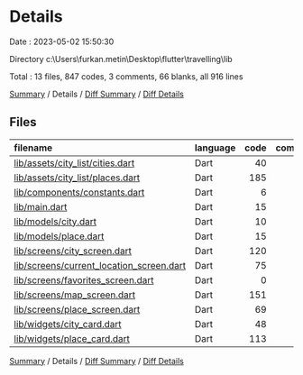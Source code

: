 # Details

Date : 2023-05-02 15:50:30

Directory c:\\Users\\furkan.metin\\Desktop\\flutter\\travelling\\lib

Total : 13 files,  847 codes, 3 comments, 66 blanks, all 916 lines

[Summary](results.md) / Details / [Diff Summary](diff.md) / [Diff Details](diff-details.md)

## Files
| filename | language | code | comment | blank | total |
| :--- | :--- | ---: | ---: | ---: | ---: |
| [lib/assets/city_list/cities.dart](/lib/assets/city_list/cities.dart) | Dart | 40 | 0 | 2 | 42 |
| [lib/assets/city_list/places.dart](/lib/assets/city_list/places.dart) | Dart | 185 | 0 | 5 | 190 |
| [lib/components/constants.dart](/lib/components/constants.dart) | Dart | 6 | 0 | 3 | 9 |
| [lib/main.dart](/lib/main.dart) | Dart | 15 | 0 | 4 | 19 |
| [lib/models/city.dart](/lib/models/city.dart) | Dart | 10 | 0 | 1 | 11 |
| [lib/models/place.dart](/lib/models/place.dart) | Dart | 15 | 0 | 3 | 18 |
| [lib/screens/city_screen.dart](/lib/screens/city_screen.dart) | Dart | 120 | 2 | 9 | 131 |
| [lib/screens/current_location_screen.dart](/lib/screens/current_location_screen.dart) | Dart | 75 | 0 | 9 | 84 |
| [lib/screens/favorites_screen.dart](/lib/screens/favorites_screen.dart) | Dart | 0 | 0 | 2 | 2 |
| [lib/screens/map_screen.dart](/lib/screens/map_screen.dart) | Dart | 151 | 1 | 14 | 166 |
| [lib/screens/place_screen.dart](/lib/screens/place_screen.dart) | Dart | 69 | 0 | 6 | 75 |
| [lib/widgets/city_card.dart](/lib/widgets/city_card.dart) | Dart | 48 | 0 | 4 | 52 |
| [lib/widgets/place_card.dart](/lib/widgets/place_card.dart) | Dart | 113 | 0 | 4 | 117 |

[Summary](results.md) / Details / [Diff Summary](diff.md) / [Diff Details](diff-details.md)